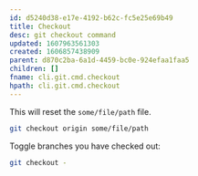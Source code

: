 ```yaml
---
id: d5240d38-e17e-4192-b62c-fc5e25e69b49
title: Checkout
desc: git checkout command
updated: 1607963561303
created: 1606857438909
parent: d870c2ba-6a1d-4459-bc0e-924efaa1faa5
children: []
fname: cli.git.cmd.checkout
hpath: cli.git.cmd.checkout
---
```

This will reset the `some/file/path` file.

```sh
git checkout origin some/file/path
```

Toggle branches you have checked out:

```sh
git checkout -
```

